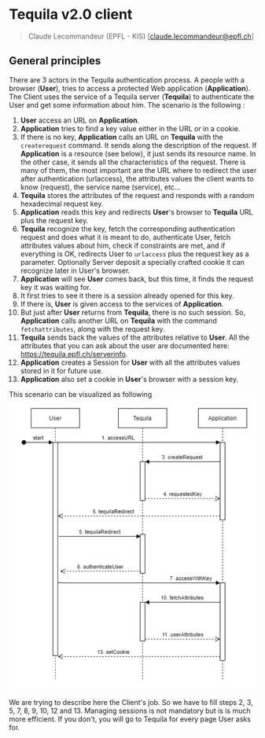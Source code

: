 # Tequila v2.0 client

> Claude Lecommandeur (EPFL - KIS) [claude.lecommandeur@epfl.ch]

## General principles

There are 3 actors in the Tequila authentication process. A people with a browser (**User**), tries to access a protected Web application (**Application**). The Client uses the service of a Tequila server (**Tequila**) to authenticate the User and get some information about him. The scenario is the following :

1. **User** access an URL on **Application**.
2. **Application** tries to find a key value either in the URL or in a cookie.
3. If there is no key, **Application** calls an URL on **Tequila** with the `createrequest` command. It sends along the description of the request. If **Application** is a resource (see below), it just sends its resource name. In the other case, it sends all the characteristics of the request. There is many of them, the most important are the URL where to redirect the user after authentication (urlaccess), the attributes values the client wants to know (request), the service name (service), etc...
4. **Tequila** stores the attributes of the request and responds with a random hexadecimal request key.
5. **Application** reads this key and redirects **User**'s browser to **Tequila** URL plus the request key.
6. **Tequila** recognize the key, fetch the corresponding authentication request and does what it is meant to do, authenticate User, fetch attributes values about him, check if constraints are met, and if everything is OK, redirects User to `urlaccess` plus the request key as a parameter. Optionally Server deposit a specially crafted cookie it can recognize later in User's browser.
7. **Application** will see **User** comes back, but this time, it finds the request key it was waiting for.
8. It first tries to see it there is a session already opened for this key.
9. If there is, **User** is given access to the services of **Application**.
10. But just after **User** returns from **Tequila**, there is no such session. So, **Application** calls another URL on **Tequila** with the command `fetchattributes`, along with the request key.
11. **Tequila** sends back the values of the attributes relative to **User**. All the attributes that you can ask about the user are documented here: https://tequila.epfl.ch/serverinfo.
12. **Application** creates a Session for **User** with all the attributes values stored in it for future use.
13. **Application** also set a cookie in **User**'s browser with a session key.

This scenario can be visualized as following
![tequila schema](./docs/tequila.png)

We are trying to describe here the Client's job. So we have to fill steps 2, 3, 5, 7, 8, 9, 10, 12 and 13. Managing sessions is not mandatory but is is much more efficient. If you don't, you will go to Tequila for every page User asks for.
